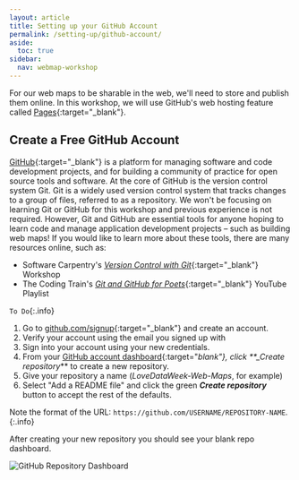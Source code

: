 ```yaml
---
layout: article
title: Setting up your GitHub Account
permalink: /setting-up/github-account/
aside:
  toc: true
sidebar:
  nav: webmap-workshop
---
```


For our web maps to be sharable in the web, we'll need to store and publish them online. In this workshop, we will use GitHub's web hosting feature called [Pages](https://pages.github.com/){:target="\_blank"}.

## Create a Free GitHub Account

[GitHub](https://github.com/){:target="\_blank"} is a platform for managing software and code development projects, and for building a community of practice for open source tools and software. At the core of GitHub is the version control system Git. Git is a widely used version control system that tracks changes to a group of files, referred to as a repository. We won't be focusing on learning Git or GitHub for this workshop and previous experience is not required. However, Git and GitHub are essential tools for anyone hoping to learn code and manage application development projects – such as building web maps! If you would like to learn more about these tools, there are many resources online, such as:

- Software Carpentry's [_Version Control with Git_](https://swcarpentry.github.io/git-novice/){:target="\_blank"} Workshop
- The Coding Train's [_Git and GitHub for Poets_](https://www.youtube.com/playlist?list=PLRqwX-V7Uu6ZF9C0YMKuns9sLDzK6zoiV){:target="\_blank"} YouTube Playlist

`To Do`{:.info}

1. Go to [github.com/signup](https://github.com/signup){:target="\_blank"} and create an account.
2. Verify your account using the email you signed up with
3. Sign into your account using your new credentials.
4. From your [GitHub account dashboard](https://github.com/dashboard){:target="_blank"}, click \*\*\_Create repository_\*\* to create a new repository.
5. Give your repository a name (_LoveDataWeek-Web-Maps_, for example)
6. Select "Add a README file" and click the green **_Create repository_** button to accept the rest of the defaults.

Note the format of the URL: `https://github.com/USERNAME/REPOSITORY-NAME`.  
{:.info}

After creating your new repository you should see your blank repo dashboard.

![GitHub Repository Dashboard](../../assets/images/github-repo-dashboard.png "Github Repository Dashboard")
